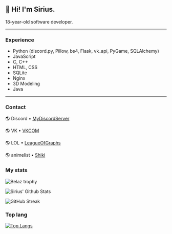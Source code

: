 ## 👋 **Hi! I'm Sirius.**  

18-year-old software developer.

---

### Experience

- Python (discord.py, Pillow, bs4, Flask, vk_api, PyGame, SQLAlchemy)  
- JavaScript
- С, C++
- HTML, CSS  
- SQLite
- Nginx
- 3D Modeling
- Java

---

### Contact


🌎 Discord • [MyDiscordServer](https://discord.gg/RvpgayjGDw)

🌎 VK • [VKCOM](https://vk.com/id594567825)

🌎 LOL • [LeagueOfGraphs](https://www.leagueofgraphs.com/summoner/ru/BelazGOD)

🌎 animelist • [Shiki](https://shikimori.one/NightGod)



### My stats

![Belaz trophy](https://github-profile-trophy.vercel.app/?username=51Sirius)


![Sirius' Github Stats](https://github-readme-stats.vercel.app/api?username=51Sirius&hide=issues,prs&show_icons=true&theme=radical)


![GitHub Streak](https://github-readme-streak-stats.herokuapp.com/?user=51Sirius&show_icons=true&theme=radical)


### Top lang

[![Top Langs](https://github-readme-stats.vercel.app/api/top-langs/?username=51Sirius&show_icons=true&theme=radical)](https://github.com/anuraghazra/github-readme-stats)
